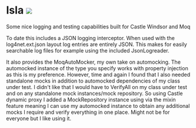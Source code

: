Isla <img src="https://ci.appveyor.com/api/projects/status/j05g1l2n73nmftq0">
====

Some nice logging and testing capabilities built for Castle Windsor and Moq

To date this includes a JSON logging interceptor.  When used with the log4net.ext.json layout log entries are entirely JSON.
This makes for easily searchable log files for example using the included JsonLogreader.

It also provides the MoqAutoMocker, my own take on automocking.
The automocked instance of the type you specify works with property injection as this is my preference.
However, time and again I found that I also needed standalone mocks in addition to automocked dependencies
of my class under test.  I didn't like that I would have to VerifyAll on my class under test and on any 
standalone mock instances/mock repository.
So using Castle dynamic proxy I added a MockRepository instance using via the mixin feature meaning I can use
my automocked instance to obtain any additional mocks I require and verify everything in one place.
Might not be for everyone but I like using it.
